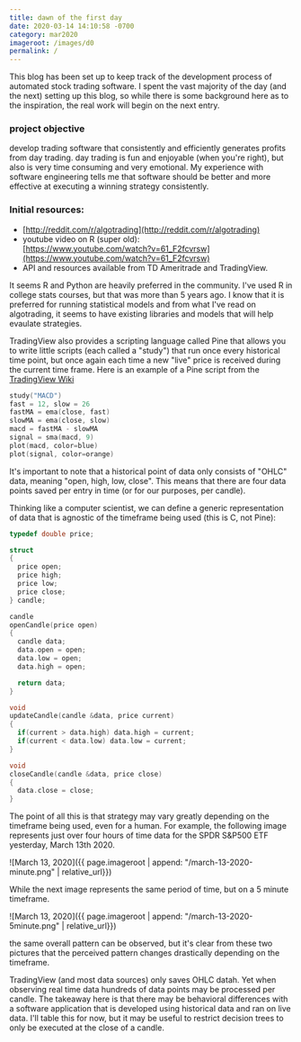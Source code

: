 ```yaml
---
title: dawn of the first day
date: 2020-03-14 14:10:58 -0700
category: mar2020
imageroot: /images/d0
permalink: /
---
```


<!--start-->
This blog has been set up to keep track of the development process of automated stock trading software. I spent the vast majority of the day (and the next) setting up this blog, so while there is some background here as to the inspiration, the real work will begin on the next entry.

### project objective

develop trading software that consistently and efficiently generates profits from day trading. day trading is fun and enjoyable (when you're right), but also is very time consuming and very emotional. My experience with software engineering tells me that software should be better and more effective at executing a winning strategy consistently.
<!--end-->

### Initial resources:  
- [http://reddit.com/r/algotrading](http://reddit.com/r/algotrading)  
- youtube video on R (super old):  
[https://www.youtube.com/watch?v=61_F2fcvrsw](https://www.youtube.com/watch?v=61_F2fcvrsw)  
- API and resources available from TD Ameritrade and TradingView.  

It seems R and Python are heavily preferred in the community. I've used R in college stats courses, but that was more than 5 years ago. I know that it is preferred for running statistical models and from what I've read on algotrading, it seems to have existing libraries and models that will help evaulate strategies.

TradingView also provides a scripting language called Pine that allows you to write little scripts (each called a "study") that run once every historical time point, but once again each time a new "live" price is received during the current time frame. Here is an example of a Pine script from the [TradingView Wiki](https://www.tradingview.com/wiki/Example_of_an_Indicator_in_Pine)

```c
study("MACD")
fast = 12, slow = 26
fastMA = ema(close, fast)
slowMA = ema(close, slow)
macd = fastMA - slowMA
signal = sma(macd, 9)
plot(macd, color=blue)
plot(signal, color=orange)
```

It's important to note that a historical point of data only consists of "OHLC" data, meaning "open, high, low, close". This means that there are four data points saved per entry in time (or for our purposes, per candle). 

Thinking like a computer scientist, we can define a generic representation of data that is agnostic of the timeframe being used (this is C, not Pine):

```c
typedef double price;

struct 
{
  price open;
  price high;
  price low;
  price close;
} candle;

candle
openCandle(price open)
{
  candle data;
  data.open = open;
  data.low = open;
  data.high = open;

  return data;
}

void
updateCandle(candle &data, price current)
{
  if(current > data.high) data.high = current;
  if(current < data.low) data.low = current;
}

void
closeCandle(candle &data, price close)
{
  data.close = close;
}
```

The point of all this is that strategy may vary greatly depending on the timeframe being used, even for a human. For example, the following image represents just over four hours of time data for the SPDR S&P500 ETF yesterday, March 13th 2020.

![March 13, 2020]({{ page.imageroot | append: "/march-13-2020-minute.png" | relative_url}})

While the next image represents the same period of time, but on a 5 minute timeframe.

![March 13, 2020]({{ page.imageroot | append: "/march-13-2020-5minute.png" | relative_url}})  

the same overall pattern can be observed, but it's clear from these two pictures that the perceived pattern changes drastically depending on the timeframe.

TradingView (and most data sources) only saves OHLC datah. Yet when observing real time data hundreds of data points may be processed per candle. The takeaway here is that there may be behavioral differences with a software application that is developed using historical data and ran on live data. I'll table this for now, but it may be useful to restrict decision trees to only be executed at the close of a candle.
